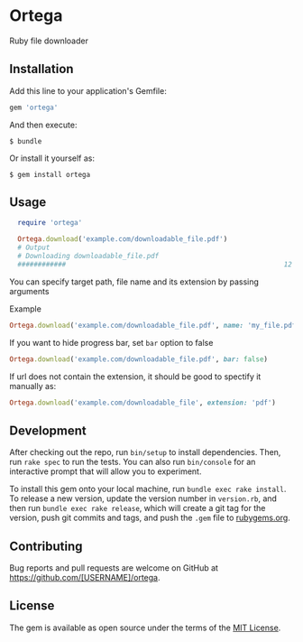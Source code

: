 # Ortega

Ruby file downloader

## Installation

Add this line to your application's Gemfile:

```ruby
gem 'ortega'
```

And then execute:

    $ bundle

Or install it yourself as:

    $ gem install ortega

## Usage

```ruby
  require 'ortega'

  Ortega.download('example.com/downloadable_file.pdf')
  # Output
  # Downloading downloadable_file.pdf
  ############                                                      12 %
```

You can specify target path, file name and its extension by passing arguments

Example

```ruby
Ortega.download('example.com/downloadable_file.pdf', name: 'my_file.pdf', path: '~/Desktop')
```
If you want to hide progress bar, set ```bar``` option to false

```ruby
Ortega.download('example.com/downloadable_file.pdf', bar: false)
```

If url does not contain the extension, it should be good to spectify it manually as:
```ruby
Ortega.download('example.com/downloadable_file', extension: 'pdf')
```

## Development

After checking out the repo, run `bin/setup` to install dependencies. Then, run `rake spec` to run the tests. You can also run `bin/console` for an interactive prompt that will allow you to experiment.

To install this gem onto your local machine, run `bundle exec rake install`. To release a new version, update the version number in `version.rb`, and then run `bundle exec rake release`, which will create a git tag for the version, push git commits and tags, and push the `.gem` file to [rubygems.org](https://rubygems.org).

## Contributing

Bug reports and pull requests are welcome on GitHub at https://github.com/[USERNAME]/ortega.

## License

The gem is available as open source under the terms of the [MIT License](https://opensource.org/licenses/MIT).
